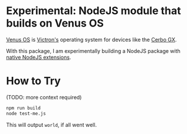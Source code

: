 # Experimental: NodeJS module that builds on Venus OS

[Venus OS](https://github.com/victronenergy/venus) is
[Victron's](https://www.victronenergy.com/) operating system for devices like
the [Cerbo
GX](https://www.victronenergy.com/upload/documents/Datasheet-Cerbo-GX-GX-Touch-EN.pdf).

With this package, I am experimentally building a NodeJS package with [native
NodeJS extensions](https://nodejs.org/api/n-api.html#node-api).


# How to Try

(TODO: more context required)

```bash
npm run build
node test-me.js
```

This will output `world`, if all went well.


